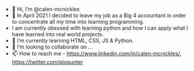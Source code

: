 - 👋 Hi, I’m @calen-mcnickles
- 👀 In April 2021 I decided to leave my job as a Big 4 accountant in order to concentrate all my time into learning programming.
-  I am currently obessed with learning python and how I can apply what I have learned into real world projects. 
- 🌱 I’m currently learning HTML, CSS, JS & Python.
- 💞️ I’m looking to collaborate on ...
- 📫 How to reach me - https://www.linkedin.com/in/calen-mcnickles/, https://twitter.com/plopunter

<!---
calen-mcnickles/calen-mcnickles is a ✨ special ✨ repository because its `README.md` (this file) appears on your GitHub profile.
You can click the Preview link to take a look at your changes.
--->
